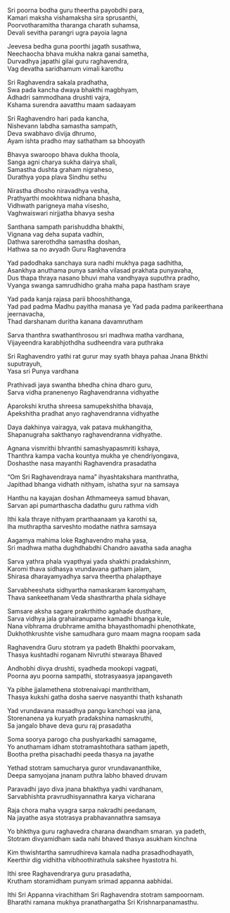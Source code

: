 Sri poorna bodha guru theertha payobdhi para,  \
Kamari maksha vishamaksha sira sprusanthi,  \
Poorvotharamitha tharanga charath suhamsa,  \
Devali sevitha parangri ugra payoia lagna

Jeevesa bedha guna poorthi jagath susathwa,  \
Neechaocha bhava mukha nakra ganai sametha,  \
Durvadhya japathi gilai guru raghavendra,  \
Vag devatha saridhamum vimali karothu

Sri Raghavendra sakala pradhatha,  \
Swa pada kancha dwaya bhakthi magbhyam,  \
Adhadri sammodhana drushti vajra,  \
Kshama surendra aavatthu maam sadaayam

Sri Raghavendro hari pada kancha,  \
Nishevann labdha samastha sampath,  \
Deva swabhavo divija dhrumo,  \
Ayam ishta pradho may sathatham sa bhooyath

Bhavya swaroopo bhava dukha thoola,  \
Sanga agni charya sukha dairya shali,  \
Samastha dushta graham nigraheso,  \
Durathya yopa plava Sindhu sethu

Nirastha dhosho niravadhya vesha,  \
Prathyarthi mookhtwa nidhana bhasha,  \
Vidhwath parigneya maha visesho,  \
Vaghwaiswari nirjjatha bhavya sesha

Santhana sampath parishuddha bhakthi,  \
Vignana vag deha supata vadhin,  \
Dathwa sarerothdha samastha doshan,  \
Hathwa sa no avyadh Guru Raghavendra

Yad padodhaka sanchaya sura nadhi mukhya paga sadhitha,  \
Asankhya anuthama punya sankha vilasad prakhata punyavaha,  \
Dus thapa thraya nasano bhuvi maha vandhyaya suputhra pradho,  \
Vyanga swanga samrudhidho graha maha papa hastham sraye

Yad pada kanja rajasa parii bhooshithanga,  \
Yad pad padma Madhu payitha manasa ye
Yad pada padma parikeerthana jeernavacha,  \
Thad darshanam duritha kanana davamrutham

Sarva thanthra swathanthrosou
sri madhwa matha vardhana,  \
Vijayeendra karabhjothdha
sudheendra vara puthraka

Sri Raghavendro yathi rat
gurur may syath bhaya pahaa
Jnana Bhkthi suputrayuh,  \
Yasa sri Punya vardhana

Prathivadi jaya swantha bhedha china dharo guru,  \
Sarva vidha pranenenyo Raghavendranna vidhyathe

Aparokshi krutha shreesa samupekshitha bhavaja,  \
Apekshitha pradhat anyo raghavendranna vidhyathe

Daya dakhinya vairagya, vak patava mukhangitha,  \
Shapanugraha sakthanyo raghavendranna vidhyathe.

Agnana vismrithi bhranthi samashyapasmriti kshaya,  \
Thanthra kampa vacha kountya mukha ye chendriyongava,  \
Doshasthe nasa mayanthi Raghavendra prasadatha

“Om Sri Raghavendraya nama” ihyashtakshara manthratha,  \
Japithad bhanga vidhath nithyam, ishatha syur na samsaya

Hanthu na kayajan doshan Athmameeya samud bhavan,  \
Sarvan api pumarthascha dadathu guru rathma vidh

Ithi kala thraye nithyam prarthaanaam ya karothi sa,  \
Iha muthraptha sarveshto modathe nathra samsaya

Aagamya mahima loke Raghavendro maha yasa,  \
Sri madhwa matha dughdhabdhi Chandro aavatha sada anagha

Sarva yathra phala vyapthyai yada shakthi pradakshinm,  \
Karomi thava sidhasya vrundavana gatham jalam,  \
Shirasa dharayamyadhya sarva theertha phalapthaye

Sarvabheeshata sidhyartha namaskaram karomyaham,  \
Thava sankeethanam Veda shasthrartha phala sidhaye

Samsare aksha sagare prakrthitho agahade dusthare,  \
Sarva vidhya jala grahairanupame kamadhi bhanga kule,  \
Nana vibhrama drubhrame amitha bhayasthomadhi phenothkate,  \
Dukhothkrushte vishe samudhara guro maam magna roopam sada

Raghavendra Guru stotram ya padeth Bhakthi poorvakam,  \
Thasya kushtadhi roganam Nivruthi stwaraya Bhaved

Andhobhi divya drushti, syadheda mookopi vagpati,  \
Poorna ayu poorna sampathi, stotrasyaasya japangaveth

Ya pibhe jjalamethena stotrenaivapi manthritham,  \
Thasya kukshi gatha dosha saerve nasyanthi thath kshanath

Yad vrundavana masadhya pangu kanchopi vaa jana,  \
Storenanena ya kuryath pradakshina namaskruthi,  \
Sa jangalo bhave deva guru raj prasadatha

Soma soorya parogo cha pushyarkadhi samagame,  \
Yo anuthamam idham stotramashtothara satham japeth,  \
Bootha pretha pisachadhi peeda thasya na jayathe

Yethad stotram samucharya guror vrundavananthike,  \
Deepa samyojana jnanam puthra labho bhaved druvam

Paravadhi jayo diva jnana bhakthya yadhi vardhanam,  \
Sarvabhishta pravrudhisyannathra karya vicharana

Raja chora maha vyagra sarpa nakradhi peedanam,  \
Na jayathe asya stotrasya prabhavannathra samsaya

Yo bhkthya guru raghavedra charana dwandham smaran. ya padeth,  \
Stotram divyamidham sada nahi bhaved thasya asukham kinchna

Kim thwishtartha samrudhireva kamala nadha prasadhodhayath,  \
Keerthir dig vidhitha vibhoothirathula sakshee hyastotra hi.

Ithi sree Raghavendrarya guru prasadatha,  \
Krutham storamidham punyam srimad appanna aabhidai.

Ithi Sri Appanna virachitham Sri Raghavendra stotram sampoornam.  \
Bharathi ramana mukhya pranathargatha Sri Krishnarpanamasthu.
